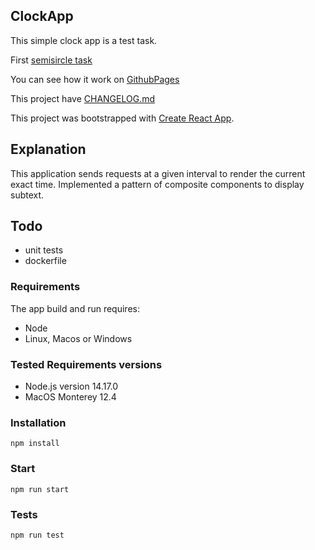 ## ClockApp

This simple clock app is a test task.

First [semisircle task](https://codesandbox.io/s/staging-pond-7n7ijh?file=/src/styles.scss)

You can see how it work on [GithubPages](https://barklim.github.io/react-clock/)

This project have [CHANGELOG.md](https://github.com/Barklim/react-clock/blob/main/CHANGELOG.md)

This project was bootstrapped with [Create React App](https://github.com/facebook/create-react-app).

## Explanation

This application sends requests at a given interval to render the current exact time.
Implemented a pattern of composite components to display subtext.

## Todo

- unit tests
- dockerfile

### Requirements 

The app build and run requires:

- Node
- Linux, Macos or Windows

### Tested Requirements versions 

 - Node.js version 14.17.0
 - MacOS Monterey 12.4

### Installation

    npm install

### Start

    npm run start

### Tests

    npm run test